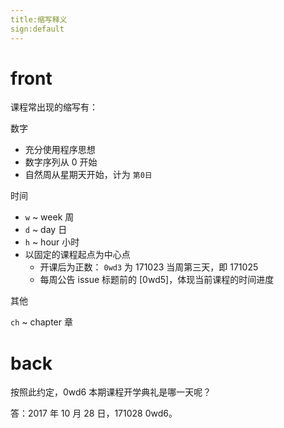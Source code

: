 ```yaml
---
title:缩写释义
sign:default
---
```


# front

课程常出现的缩写有：

数字

- 充分使用程序思想
- 数字序列从 0 开始
- 自然周从星期天开始，计为 `第0日`

时间

- `w` ~ week 周
- `d` ~ day 日
- `h` ~ hour 小时
- 以固定的课程起点为中心点
   - 开课后为正数： `0wd3` 为 171023 当周第三天，即 171025  
   - 每周公告 issue 标题前的 [0wd5]，体现当前课程的时间进度

其他 

`ch` ~ chapter 章 




# back

按照此约定，0wd6 本期课程开学典礼是哪一天呢？


答：2017 年 10 月 28 日，171028 0wd6。



